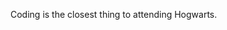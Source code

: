 Coding is the closest thing to attending Hogwarts.
<!---
BjornLundstrom/BjornLundstrom is a ✨ special ✨ repository because its `README.md` (this file) appears on your GitHub profile.
You can click the Preview link to take a look at your changes.
--->

